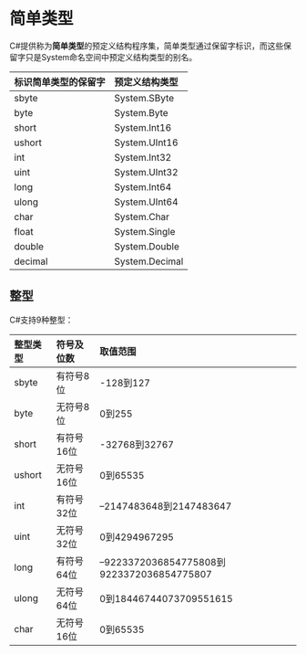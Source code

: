 # 简单类型

C\#提供称为**简单类型**的预定义结构程序集，简单类型通过保留字标识，而这些保留字只是System命名空间中预定义结构类型的别名。

| 标识简单类型的保留字 | 预定义结构类型 |
| :--- | :--- |
| sbyte | System.SByte |
| byte | System.Byte |
| short | System.Int16 |
| ushort | System.UInt16 |
| int | System.Int32 |
| uint | System.UInt32 |
| long | System.Int64 |
| ulong | System.UInt64 |
| char | System.Char |
| float | System.Single |
| double | System.Double |
| decimal | System.Decimal |

## 整型

C\#支持9种整型：

| 整型类型 | 符号及位数 | 取值范围 |
| :--- | :--- | :--- |
| sbyte | 有符号8位 | -128到127 |
| byte | 无符号8位 | 0到255 |
| short | 有符号16位 | -32768到32767 |
| ushort | 无符号16位 | 0到65535 |
| int | 有符号32位 | –2147483648到2147483647 |
| uint | 无符号32位 | 0到4294967295 |
| long | 有符号64位 | –9223372036854775808到9223372036854775807 |
| ulong | 无符号64位 | 0到18446744073709551615 |
| char | 无符号16位 | 0到65535 |




